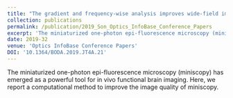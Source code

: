```yaml
---
title: "The gradient and frequency-wise analysis improves wide-field imaging in miniaturized one-photon microscopy"
collection: publications
permalink: /publication/2019_Son_Optics_InfoBase_Conference_Papers
excerpt: 'The miniaturized one-photon epi-fluorescence microscopy (miniscopy) has emerged as a powerful tool for in vivo functional brain imaging. Here, we report a computational method to improve the image quality of miniscopy.'
date: 2019-32
venue: 'Optics InfoBase Conference Papers'
DOI: '10.1364/BODA.2019.JT4A.21'
---
```

The miniaturized one-photon epi-fluorescence microscopy (miniscopy) has emerged as a powerful tool for in vivo functional brain imaging. Here, we report a computational method to improve the image quality of miniscopy.
